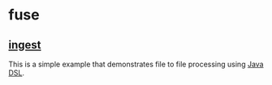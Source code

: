 # fuse

## [ingest](./ingest)
This is a simple example that demonstrates file to file processing using [Java DSL](https://camel.apache.org/manual/java-dsl.html).

